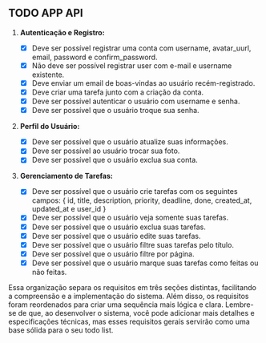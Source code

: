 ## TODO APP API

1. **Autenticação e Registro:**

   - [x] Deve ser possível registrar uma conta com username, avatar_uurl, email, password e confirm_password.
   - [x] Não deve ser possível registrar user com e-mail e username existente.
   - [x] Deve enviar um email de boas-vindas ao usuário recém-registrado.
   - [x] Deve criar uma tarefa junto com a criação da conta.
   - [x] Deve ser possível autenticar o usuário com username e senha.
   - [x] Deve ser possível que o usuário troque sua senha.

2. **Perfil do Usuário:**

   - [x] Deve ser possível que o usuário atualize suas informações.
   - [x] Deve ser possível ao usuário trocar sua foto.
   - [x] Deve ser possível que o usuário exclua sua conta.

3. **Gerenciamento de Tarefas:**
   - [x] Deve ser possível que o usuário crie tarefas com os seguintes campos: {
         id, title, description, priority, deadline, done, created_at, updated_at e user_id
         }
   - [x] Deve ser possível que o usuário veja somente suas tarefas.
   - [x] Deve ser possível que o usuário exclua suas tarefas.
   - [x] Deve ser possível que o usuário edite suas tarefas.
   - [x] Deve ser possível que o usuário filtre suas tarefas pelo título.
   - [x] Deve ser possível que o usuário filtre por página.
   - [x] Deve ser possível que o usuário marque suas tarefas como feitas ou não feitas.

Essa organização separa os requisitos em três seções distintas, facilitando a compreensão e a implementação do sistema. Além disso, os requisitos foram reordenados para criar uma sequência mais lógica e clara. Lembre-se de que, ao desenvolver o sistema, você pode adicionar mais detalhes e especificações técnicas, mas esses requisitos gerais servirão como uma base sólida para o seu todo list.
